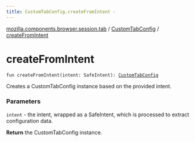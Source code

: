 ```yaml
---
title: CustomTabConfig.createFromIntent - 
---
```


[mozilla.components.browser.session.tab](../index.html) / [CustomTabConfig](index.html) / [createFromIntent](./create-from-intent.html)

# createFromIntent

`fun createFromIntent(intent: SafeIntent): `[`CustomTabConfig`](index.html)

Creates a CustomTabConfig instance based on the provided intent.

### Parameters

`intent` - the intent, wrapped as a SafeIntent, which is processed
to extract configuration data.

**Return**
the CustomTabConfig instance.

